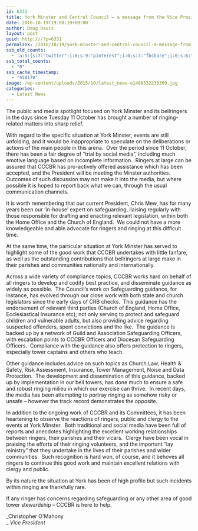 ```yaml
---
id: 6331
title: York Minster and Central Council – a message from the Vice President
date: 2016-10-19T19:08:19+00:00
author: Doug Davis
layout: post
guid: http:///?p=6331
permalink: /2016/10/19/york-minster-and-central-council-a-message-from-the-vice-president/
ssb_old_counts:
  - 'a:5:{s:7:"twitter";i:0;s:9:"pinterest";i:0;s:7:"fbshare";i:0;s:6:"reddit";i:0;s:6:"tumblr";N;}'
ssb_total_counts:
  - "0"
ssb_cache_timestamp:
  - "450170"
image: /wp-content/uploads/2015/10/latest_news-e1488532238309.jpg
categories:
  - Latest News
---
```

The public and media spotlight focused on York Minster and its bellringers in the days since Tuesday 11 October has brought a number of ringing-related matters into sharp relief.

With regard to the specific situation at York Minster, events are still unfolding, and it would be inappropriate to speculate on the deliberations or actions of the main people in this arena.  Over the period since 11 October, there has been a fair degree of “trial by social media”, including much emotive language based on incomplete information.  Ringers at large can be assured that CCCBR has pro-actively offered assistance which has been accepted, and the President will be meeting the Minster authorities.  Outcomes of such discussion may not make it into the media, but where possible it is hoped to report back what we can, through the usual communication channels.

It is worth remembering that our current President, Chris Mew, has for many years been our ‘in-house’ expert on safeguarding, liaising regularly with those responsible for drafting and enacting relevant legislation, within both the Home Office and the Church of England.  We could not have a more knowledgeable and able advocate for ringers and ringing at this difficult time.

At the same time, the particular situation at York Minster has served to highlight some of the good work that CCCBR undertakes with little fanfare, as well as the outstanding contributions that bellringers at large make in their parishes and communities nationally and internationally.

Across a wide variety of compliance topics, CCCBR works hard on behalf of all ringers to develop and codify best practice, and disseminate guidance as widely as possible.  The Council’s work on Safeguarding guidance, for instance, has evolved through our close work with both state and church legislators since the early days of CRB checks.  This guidance has the endorsement of relevant third parties (Church of England, Home Office, Ecclesiastical Insurance etc); not only serving to protect and safeguard children and vulnerable adults, but also providing advice regarding suspected offenders, spent convictions and the like.  The guidance is backed up by a network of Guild and Association Safeguarding Officers, with escalation points to CCCBR Officers and Diocesan Safeguarding Officers.  Compliance with the guidance also offers protection to ringers, especially tower captains and others who teach.

Other guidance includes advice on such topics as Church Law, Health & Safety, Risk Assessment, Insurance, Tower Management, Noise and Data Protection.  The development and dissemination of this guidance, backed up by implementation in our bell towers, has done much to ensure a safe and robust ringing milieu in which our exercise can thrive.  In recent days, the media has been attempting to portray ringing as somehow risky or unsafe – however the track record demonstrates the opposite.

In addition to the ongoing work of CCCBR and its Committees, it has been heartening to observe the reactions of ringers, public and clergy to the events at York Minster.  Both traditional and social media have been full of reports and anecdotes highlighting the excellent working relationships between ringers, their parishes and their vicars.  Clergy have been vocal in praising the efforts of their ringing volunteers, and the important “lay ministry” that they undertake in the lives of their parishes and wider communities.  Such recognition is hard won, of course, and it behoves all ringers to continue this good work and maintain excellent relations with clergy and public.

By its nature the situation at York has been of high profile but such incidents within ringing are thankfully rare.

If any ringer has concerns regarding safeguarding or any other area of good tower stewardship – CCCBR is here to help.

_Christopher O&apos;Mahony  
_ _Vice President_
